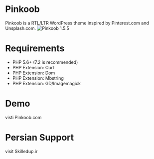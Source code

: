 # Pinkoob
Pinkoob is a RTL/LTR WordPress theme inspired by Pinterest.com and Unsplash.com.
![Pinkoob 1.5.5](https://www.skilledup.ir/wp-content/uploads/2018/10/Screenshot_2019-03-03-%D9%BE%DB%8C%D9%86%DA%A9%D9%88%D8%A8-%D8%A7%D8%B4%D8%AA%D8%B1%D8%A7%DA%A9-%D8%A2%D8%B2%D8%A7%D8%AF-%D8%AA%D8%B5%D8%A7%D9%88%DB%8C%D8%B1.jpg?raw=true)

# Requirements
- PHP 5.6+ (7.2 is recommended)
- PHP Extension: Curl
- PHP Extension: Dom
- PHP Extension: Mbstring
- PHP Extension: GD/Imagemagick

# Demo
visti Pinkoob.com

# Persian Support
visit Skilledup.ir
